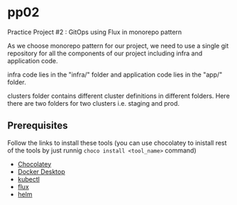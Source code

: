 # pp02
Practice Project #2 : GitOps using Flux in monorepo pattern

As we choose monorepo pattern for our project, we need to use a single git repository for all the components of our project including infra and application code. 

infra code lies in the "infra/" folder and application code lies in the "app/" folder. 

clusters folder contains different cluster definitions in different folders. Here there are two folders for two clusters i.e. staging and prod.

## Prerequisites

Follow the links to install these tools (you can use chocolatey to inistall rest of the tools by just runnig `choco install <tool_name>` command)
   
 -  [Chocolatey](https://chocolatey.org/install)
 -  [Docker Desktop](https://chocolatey.org/packages/docker-desktop)
 -  [kubectl](https://kubernetes.io/docs/tasks/tools/install-kubectl-windows/#install-kubectl-binary-using-chocolatey-on-windows)
 -  [flux](https://community.chocolatey.org/packages/flux)
 -  [helm](https://community.chocolatey.org/packages/helm)

